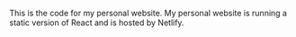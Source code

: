 This is the code for my personal website. My personal website is running a static version of React and is hosted by Netlify.